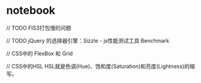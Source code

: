 # notebook


// TODO FIS3打包慢的问题

// TODO jQuery 的选择器引擎：Sizzle 
    - js性能测试工具 Benchmark

// CSS中的 FlexBox 和 Grid

// CSS中的HSL
HSL就是色调(Hue)、饱和度(Saturation)和亮度(Lightness)的缩写。